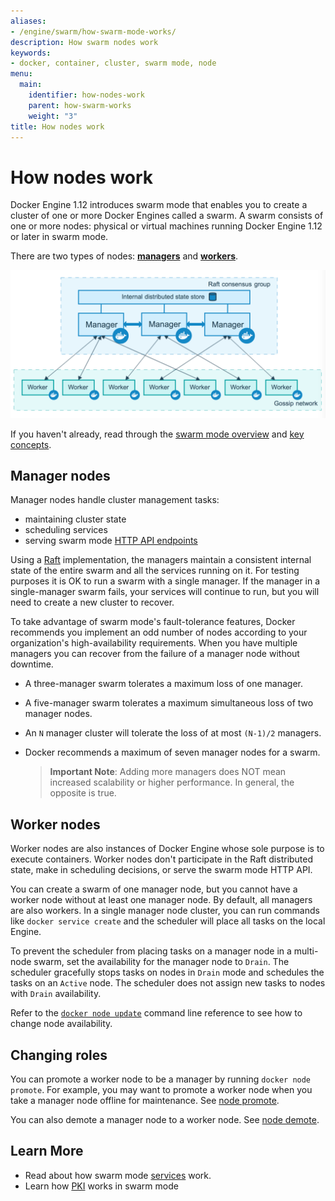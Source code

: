 ```yaml
---
aliases:
- /engine/swarm/how-swarm-mode-works/
description: How swarm nodes work
keywords:
- docker, container, cluster, swarm mode, node
menu:
  main:
    identifier: how-nodes-work
    parent: how-swarm-works
    weight: "3"
title: How nodes work
---
```


# How nodes work

Docker Engine 1.12 introduces swarm mode that enables you to create a
cluster of one or more Docker Engines called a swarm. A swarm consists
of one or more nodes: physical or virtual machines running Docker
Engine 1.12 or later in swarm mode.

There are two types of nodes: [**managers**](nodes.md#manager-nodes) and
[**workers**](nodes.md#worker-nodes).

![Swarm mode cluster](../images/swarm-diagram.png)

If you haven't already, read through the [swarm mode overview](../index.md) and [key concepts](../key-concepts.md).

## Manager nodes

Manager nodes handle cluster management tasks:

* maintaining cluster state
* scheduling services
* serving swarm mode [HTTP API endpoints](../../reference/api/index.md)

Using a [Raft](https://raft.github.io/raft.pdf) implementation, the managers
maintain a consistent internal state of the entire swarm and all the services
running on it. For testing purposes it is OK to run a swarm with a single
manager. If the manager in a single-manager swarm fails, your services will
continue to run, but you will need to create a new cluster to recover.

To take advantage of swarm mode's fault-tolerance features, Docker recommends
you implement an odd number of nodes according to your organization's
high-availability requirements. When you have multiple managers you can recover
from the failure of a manager node without downtime.

* A three-manager swarm tolerates a maximum loss of one manager.
* A five-manager swarm tolerates a maximum simultaneous loss of two
manager nodes.
* An `N` manager cluster will tolerate the loss of at most
`(N-1)/2` managers.
* Docker recommends a maximum of seven manager nodes for a swarm.

    >**Important Note**: Adding more managers does NOT mean increased
    scalability or higher performance. In general, the opposite is true.

## Worker nodes

Worker nodes are also instances of Docker Engine whose sole purpose is to
execute containers. Worker nodes don't participate in the Raft distributed
state, make in scheduling decisions, or serve the swarm mode HTTP API.

You can create a swarm of one manager node, but you cannot have a worker node
without at least one manager node. By default, all managers are also workers.
In a single manager node cluster, you can run commands like `docker service
create` and the scheduler will place all tasks on the local Engine.

To prevent the scheduler from placing tasks on a manager node in a multi-node
swarm, set the availability for the manager node to `Drain`. The scheduler
gracefully stops tasks on nodes in `Drain` mode and schedules the tasks on an
`Active` node. The scheduler does not assign new tasks to nodes with `Drain`
availability.

Refer to the [`docker node update`](../../reference/commandline/node_update.md)
command line reference to see how to change node availability.

## Changing roles

You can promote a worker node to be a manager by running `docker node promote`.
For example, you may want to promote a worker node when you
take a manager node offline for maintenance. See [node promote](../../reference/commandline/node_promote.md).

You can also demote a manager node to a worker node. See
[node demote](../../reference/commandline/node_demote.md).


## Learn More

* Read about how swarm mode [services](services.md) work.
* Learn how [PKI](pki.md) works in swarm mode
